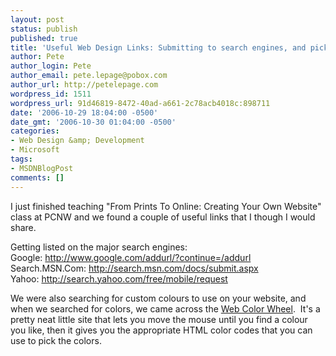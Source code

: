 ```yaml
---
layout: post
status: publish
published: true
title: 'Useful Web Design Links: Submitting to search engines, and picking colors/colours'
author: Pete
author_login: Pete
author_email: pete.lepage@pobox.com
author_url: http://petelepage.com
wordpress_id: 1511
wordpress_url: 91d46819-8472-40ad-a661-2c78acb4018c:898711
date: '2006-10-29 18:04:00 -0500'
date_gmt: '2006-10-30 01:04:00 -0500'
categories:
- Web Design &amp; Development
- Microsoft
tags:
- MSDNBlogPost
comments: []
---
```

<p>I just finished teaching "From Prints To Online: Creating Your Own Website" class at PCNW and we found a couple of useful links that I though I would share.</p>
<p>Getting listed on the major search engines:<br />
Google: <a href="http://www.google.com/addurl/?continue=/addurl">http://www.google.com/addurl/?continue=/addurl</a><br />
Search.MSN.Com: <a href="http://search.msn.com/docs/submit.aspx">http://search.msn.com/docs/submit.aspx</a><br />
Yahoo: <a href="http://search.yahoo.com/free/mobile/request">http://search.yahoo.com/free/mobile/request</a></p>
<p>We were also searching for custom colours to use on your website, and when we searched for colors, we came across the <a href="http://www.ficml.org/jemimap/style/color/wheel.html" target="_blank">Web Color Wheel</a>.  It's a pretty neat little site that lets you move the mouse until you find a colour you like, then it gives you the appropriate HTML color codes that you can use to pick the colors.</p>
<p><img src="http://blogs.msdn.com/aggbug.aspx?PostID=898711" alt="" width="1" height="1" /></p>
